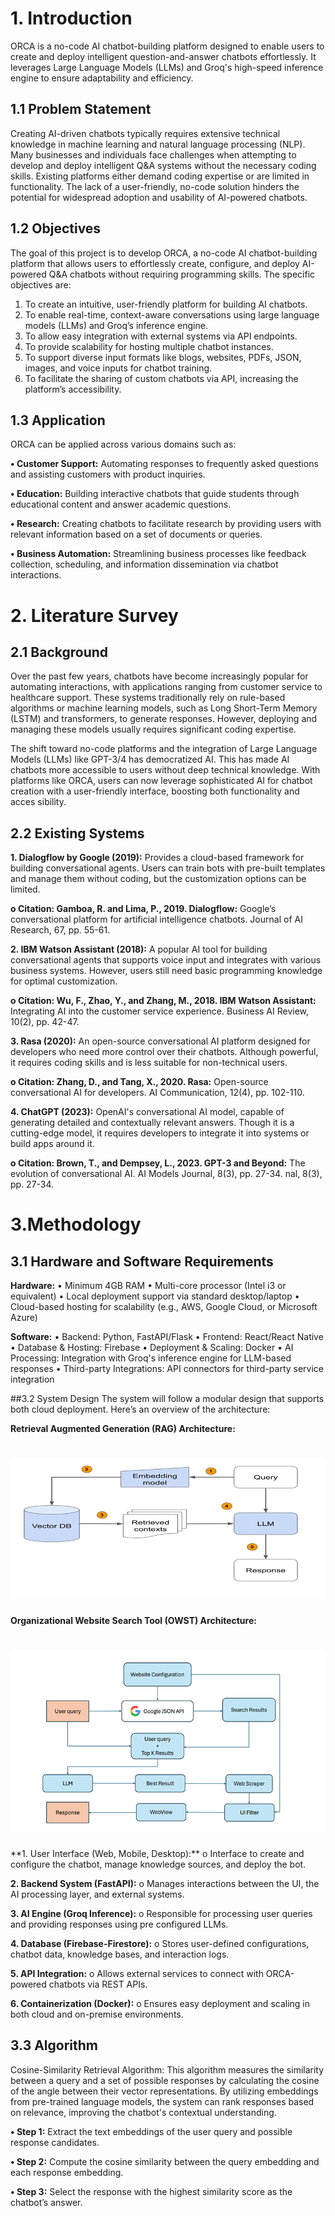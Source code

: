 <h1> 1. Introduction </h1>
ORCA is a no-code AI chatbot-building platform designed to enable users to create and deploy 
intelligent question-and-answer chatbots effortlessly. It leverages Large Language Models 
(LLMs) and Groq's high-speed inference engine to ensure adaptability and efficiency. 

## 1.1 Problem Statement 
Creating AI-driven chatbots typically requires extensive technical knowledge in machine 
learning and natural language processing (NLP). Many businesses and individuals face 
challenges when attempting to develop and deploy intelligent Q&A systems without the 
necessary coding skills. Existing platforms either demand coding expertise or are limited in 
functionality. The lack of a user-friendly, no-code solution hinders the potential for widespread 
adoption and usability of AI-powered chatbots. 

## 1.2 Objectives 
The goal of this project is to develop ORCA, a no-code AI chatbot-building platform that 
allows users to effortlessly create, configure, and deploy AI-powered Q&A chatbots without 
requiring programming skills. The specific objectives are: 

1. To create an intuitive, user-friendly platform for building AI chatbots. 
2. To enable real-time, context-aware conversations using large language models (LLMs) 
and Groq’s inference engine. 
3. To allow easy integration with external systems via API endpoints. 
4. To provide scalability for hosting multiple chatbot instances. 
5. To support diverse input formats like blogs, websites, PDFs, JSON, images, and voice 
inputs for chatbot training. 
6. To facilitate the sharing of custom chatbots via API, increasing the platform’s 
accessibility. 

## 1.3 Application 
ORCA can be applied across various domains such as:

**• Customer Support:** Automating responses to frequently asked questions and assisting 
customers with product inquiries. 

**• Education:** Building interactive chatbots that guide students through educational 
content and answer academic questions. 

**• Research:** Creating chatbots to facilitate research by providing users with relevant
information based on a set of documents or queries.

**• Business Automation:** Streamlining business processes like feedback collection, 
scheduling, and information dissemination via chatbot interactions.

<h1>2. Literature Survey</h1>

<h2>2.1 Background</h2

Over the past few years, chatbots have become increasingly popular for automating interactions, with applications ranging from customer service to healthcare support. These systems traditionally rely on rule-based algorithms or machine learning models, such as Long Short-Term Memory (LSTM) and transformers, to generate responses. However, deploying and managing these models usually requires significant coding expertise.

The shift toward no-code platforms and the integration of Large Language Models (LLMs) like GPT-3/4 has democratized AI. This has made AI chatbots more accessible to users without deep technical knowledge. With platforms like ORCA, users can now leverage sophisticated AI for chatbot creation with a user-friendly interface, boosting both functionality and acces
sibility.

<h2>2.2 Existing Systems</h2>

**1. Dialogflow by Google (2019):** Provides a cloud-based framework for building conversational agents. Users can train bots with pre-built templates and manage them without coding, but the customization options can be limited.

**o Citation: Gamboa, R. and Lima, P., 2019. Dialogflow:** Google’s conversational platform for artificial intelligence chatbots. Journal of AI Research, 67, pp. 55-61.

**2. IBM Watson Assistant (2018):** A popular AI tool for building conversational agents that supports voice input and integrates with various business systems. However, users still need basic programming knowledge for optimal customization.

**o Citation: Wu, F., Zhao, Y., and Zhang, M., 2018. IBM Watson Assistant:** Integrating AI into the customer service experience. Business AI Review, 10(2), pp. 42-47.

**3. Rasa (2020):** An open-source conversational AI platform designed for developers who need more control over their chatbots. Although powerful, it requires coding skills and is less suitable for non-technical users.

**o Citation: Zhang, D., and Tang, X., 2020. Rasa:** Open-source conversational AI for developers. AI Communication, 12(4), pp. 102-110.

**4. ChatGPT (2023):** OpenAI's conversational AI model, capable of generating detailed and contextually relevant answers. Though it is a cutting-edge model, it requires developers to integrate it into systems or build apps around it.

**o Citation: Brown, T., and Dempsey, L., 2023. GPT-3 and Beyond:** The evolution of conversational AI. AI Models Journal, 8(3), pp. 27-34.
nal, 8(3), pp. 27-34.

<h1>3.Methodology </h1>

## 3.1 Hardware and Software Requirements 
**Hardware:**
• Minimum 4GB RAM 
• Multi-core processor (Intel i3 or equivalent) 
• Local deployment support via standard desktop/laptop 
• Cloud-based hosting for scalability (e.g., AWS, Google Cloud, or Microsoft Azure) 

**Software:** 
• Backend: Python, FastAPI/Flask 
• Frontend: React/React Native 
• Database & Hosting: Firebase 
• Deployment & Scaling: Docker 
• AI Processing: Integration with Groq's inference engine for LLM-based responses 
• Third-party Integrations: API connectors for third-party service integration 

##3.2 System Design 
The system will follow a modular design that supports both cloud deployment. Here’s an 
overview of the architecture: 

**Retrieval Augmented Generation (RAG) Architecture:**
<h1 align="center">  
  <img src="https://github.com/GauravPatil1444/ORCA/blob/main/docs/images/RAG%20Architecture.png?raw=true" width="fit-content">
</h1>
 
**Organizational Website Search Tool (OWST) Architecture:**
<h1 align="center">  
  <img src="https://github.com/GauravPatil1444/ORCA/blob/main/docs/images/OWST%20Architecture.png?raw=true" width="fit-content">
</h1>
**1. User Interface (Web, Mobile, Desktop):** 
o Interface to create and configure the chatbot, manage knowledge sources, and 
deploy the bot. 

**2. Backend System (FastAPI):**
o Manages interactions between the UI, the AI processing layer, and external 
systems. 

**3. AI Engine (Groq Inference):** 
o Responsible for processing user queries and providing responses using pre
configured LLMs. 

**4. Database (Firebase-Firestore):**
o Stores user-defined configurations, chatbot data, knowledge bases, and 
interaction logs. 

**5. API Integration:** 
o Allows external services to connect with ORCA-powered chatbots via REST 
APIs.

**6. Containerization (Docker):** 
o Ensures easy deployment and scaling in both cloud and on-premise 
environments. 

## 3.3 Algorithm 
Cosine-Similarity Retrieval Algorithm: This algorithm measures the similarity between a 
query and a set of possible responses by calculating the cosine of the angle between their 
vector representations. By utilizing embeddings from pre-trained language models, the 
system can rank responses based on relevance, improving the chatbot's contextual 
understanding. 

**• Step 1:** Extract the text embeddings of the user query and possible response 
candidates. 

**• Step 2:** Compute the cosine similarity between the query embedding and each 
response embedding. 

**• Step 3:** Select the response with the highest similarity score as the chatbot’s answer.
